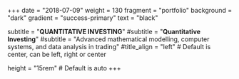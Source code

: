 +++
date = "2018-07-09"
weight = 130
fragment = "portfolio"
background = "dark"
gradient = "success-primary"
text = "black"

subtitle = "**QUANTITATIVE INVESTING**"
#subtitle = "**Quantitative Investing**"
#subtitle = "Advanced mathematical modelling, computer systems, and data analysis in trading"
#title_align = "left" # Default is center, can be left, right or center

height = "15rem" # Default is auto
+++
